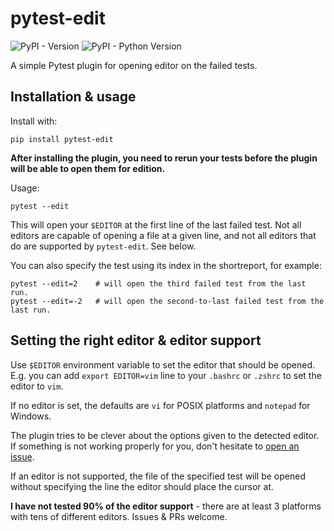 # pytest-edit

![PyPI - Version](https://img.shields.io/pypi/v/pytest-edit)
![PyPI - Python Version](https://img.shields.io/pypi/pyversions/pytest-edit)

A simple Pytest plugin for opening editor on the failed tests.

## Installation & usage

Install with:

```
pip install pytest-edit
```

**After installing the plugin, you need to rerun your tests before the plugin
will be able to open them for edition.**

Usage:

```
pytest --edit
```

This will open your `$EDITOR` at the first line of the last failed test. Not
all editors are capable of opening a file at a given line, and not all editors
that do are supported by `pytest-edit`. See below.

You can also specify the test using its index in the shortreport, for example:

```
pytest --edit=2    # will open the third failed test from the last run.
pytest --edit=-2   # will open the second-to-last failed test from the last run.
```

## Setting the right editor & editor support

Use `$EDITOR` environment variable to set the editor that should be opened.
E.g. you can add `export EDITOR=vim` line to your `.bashrc` or `.zshrc` to set
the editor to `vim`.

If no editor is set, the defaults are `vi` for POSIX platforms and `notepad`
for Windows.

The plugin tries to be clever about the options given to the detected editor.
If something is not working properly for you, don't hesitate to
[open an issue](https://github.com/MrMino/pytest-edit/issues).

If an editor is not supported, the file of the specified test will be opened
without specifying the line the editor should place the cursor at.

**I have not tested 90% of the editor support** - there are at least 3
platforms with tens of different editors. Issues & PRs welcome.
